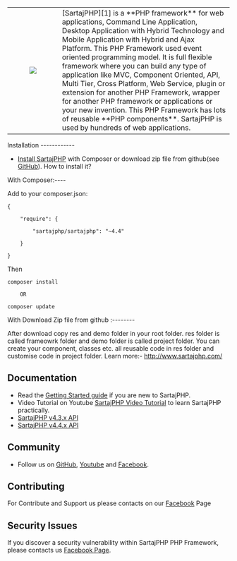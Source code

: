 <table style="border: none;"><tr><td style="width: 100px;">
<p align="center"><a href="http://sartajphp.com" target="_blank">
    <img src="http://sartajphp.com/temp/default/images/logo.png">
</a></p>
</td><td>
[SartajPHP][1] is a **PHP framework** for web applications, Command Line Application, 
Desktop Application with Hybrid Technology and Mobile Application with Hybrid and Ajax Platform.
This PHP Framework used event oriented programming model. It is full flexible framework
where you can build any type of application like MVC, Component Oriented, API, Multi Tier,
Cross Platform, Web Service, plugin or extension for another PHP Framework, wrapper 
for another PHP framework or applications or your new invention. This PHP Framework 
has lots of reusable **PHP components**. SartajPHP is used by hundreds of web applications.
</td></tr></table>
Installation
------------

* [Install SartajPHP][1] with Composer or download zip file from github(see
  [GitHub][2]).
How to install it?

With Composer:----

Add to your composer.json:

    {

        "require": {

            "sartajphp/sartajphp": "~4.4"

        }

    }


Then

	composer install

		OR

	composer update


With Download Zip file from github :--------

After download copy res and demo folder in your root folder. res folder is called frameowrk folder and demo folder is called 
project folder. You can create your component, classes etc. all reusable code in res folder and customise code in 
project folder. Learn more:- http://www.sartajphp.com/


Documentation
-------------

* Read the [Getting Started guide][1] if you are new to SartajPHP.
* Video Tutorial on Youtube [SartajPHP Video Tutorial][3] to learn SartajPHP practically.
* [SartajPHP v4.3.x API][5]
* [SartajPHP v4.4.x API][6]
 

Community
---------

* Follow us on [GitHub][2], [Youtube][3] and [Facebook][4].

Contributing
------------

For Contribute and Support us please contacts on our [Facebook][4] Page

Security Issues
---------------

If you discover a security vulnerability within SartajPHP PHP Framework, please contacts us
[Facebook Page][4].



[1]: http://sartajphp.com
[2]: https://github.com/sartaj-singh/SartajPHP-Framework
[3]: https://www.youtube.com/channel/UCKENEpj-PZvpS2lC4cqh-7g
[4]: https://www.facebook.com/DevelopmentFramework/
[5]: http://www.sartajphp.com/api/
[6]: http://www.sartajphp.com/api2/
